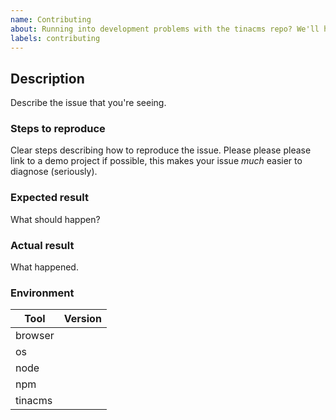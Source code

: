 ```yaml
---
name: Contributing
about: Running into development problems with the tinacms repo? We'll help you get sorted
labels: contributing
---
```


<!--
  Please fill out each section below, otherwise your issue will be closed. This info allows Tina maintainers to diagnose (and fix!) your issue as quickly as possible.

  Before opening a new issue, please search existing issues: https://github.com/tinacms/tina-graphql-gateway/issues
-->

## Description

Describe the issue that you're seeing.

### Steps to reproduce

Clear steps describing how to reproduce the issue. Please please please link to a demo project if possible, this makes your issue _much_ easier to diagnose (seriously).

### Expected result

What should happen?

### Actual result

What happened.

### Environment

| Tool    | Version |
| ------- | ------- |
| browser |         |
| os      |         |
| node    |         |
| npm     |         |
| tinacms |         |
